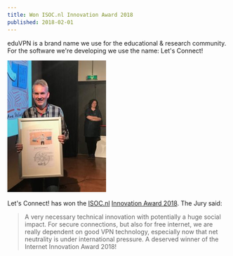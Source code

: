 ```yaml
---
title: Won ISOC.nl Innovation Award 2018
published: 2018-02-01
---
```


eduVPN is a brand name we use for the educational & research community. For 
the software we're developing we use the name: Let's Connect!

![ISOC](../img/isoc.jpg)

Let's Connect! has won the [ISOC.nl](https://isoc.nl) 
[Innovation Award 2018](https://awards.isoc.nl/innovatie/2018/). The Jury said:

> A very necessary technical innovation with potentially a huge social impact. 
> For secure connections, but also for free internet, we are really dependent 
> on good VPN technology, especially now that net neutrality is under 
> international pressure. A deserved winner of the Internet Innovation Award 
> 2018!
